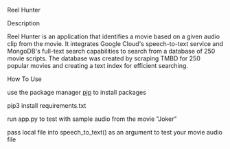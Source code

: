 Reel Hunter

Description

Reel Hunter is an application that identifies a movie based on a given audio clip from the movie. It integrates Google Cloud's speech-to-text service and MongoDB's full-text search capabilities to search from a database of 250 movie scripts. The database was created by scraping TMBD for 250 popular movies and creating a text index for efficient searching.

How To Use

use the package manager [pip](https://pip.pypa.io/en/stable/) to install packages

pip3 install requirements.txt

run app.py to test with sample audio from the movie "Joker"

pass local file into speech_to_text() as an argument to test your movie audio file
